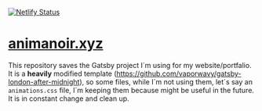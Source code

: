 [![Netlify Status](https://api.netlify.com/api/v1/badges/c3b097ea-4026-418f-a897-c1cac97c7dca/deploy-status)](https://app.netlify.com/sites/animanoir/deploys)

# [animanoir.xyz](https://www.animanoir.xyz)

This repository saves the Gatsby project I´m using for my website/portfalio. It is a **heavily** modified template (https://github.com/vaporwavy/gatsby-london-after-midnight), so some files, while I´m not using them, let´s say an `animations.css` file, I´m keeping them because might be useful in the future. It is in constant change and clean up.
